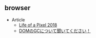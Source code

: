 ## browser

+ Article
    + [Life of a Pixel 2018](https://docs.google.com/presentation/d/1boPxbgNrTU0ddsc144rcXayGA_WF53k96imRH8Mp34Y/mobilepresent?slide=id.p)
    + [DOMのGCについて聞いてください！](https://docs.google.com/presentation/d/1nmzbF2us_iGaiCoVF0tXw03c5YVMDYn5/edit#slide=id.p1)
